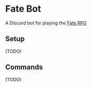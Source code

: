 # Fate Bot

A Discord bot for playing the [Fate RPG](https://fate-srd.com)

## Setup

(TODO)

## Commands

(TODO)
